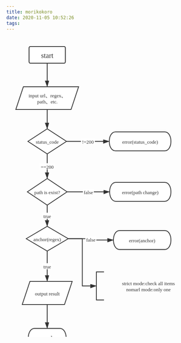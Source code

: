 ```yaml
---
title: morikokoro
date: 2020-11-05 10:52:26
tags:
---
```


<svg xmlns="http://www.w3.org/2000/svg" xmlns:xlink="http://www.w3.org/1999/xlink" xmlns:svgjs="http://svgjs.com/svgjs" id="SvgjsSvg1006" width="538" height="843" version="1.1"><defs id="SvgjsDefs1007"><marker id="SvgjsMarker1016" markerWidth="16" markerHeight="12" refX="16" refY="6" viewBox="0 0 16 12" orient="auto" markerUnits="userSpaceOnUse" stroke-dasharray="0,0"><path id="SvgjsPath1017" d="M0,2 L14,6 L0,11 L0,2" fill="#323232" stroke="#323232" stroke-width="2"/></marker><marker id="SvgjsMarker1028" markerWidth="16" markerHeight="12" refX="16" refY="6" viewBox="0 0 16 12" orient="auto" markerUnits="userSpaceOnUse" stroke-dasharray="0,0"><path id="SvgjsPath1029" d="M0,2 L14,6 L0,11 L0,2" fill="#323232" stroke="#323232" stroke-width="2"/></marker><marker id="SvgjsMarker1038" markerWidth="16" markerHeight="12" refX="16" refY="6" viewBox="0 0 16 12" orient="auto" markerUnits="userSpaceOnUse" stroke-dasharray="0,0"><path id="SvgjsPath1039" d="M0,2 L14,6 L0,11 L0,2" fill="#323232" stroke="#323232" stroke-width="2"/></marker><marker id="SvgjsMarker1052" markerWidth="16" markerHeight="12" refX="16" refY="6" viewBox="0 0 16 12" orient="auto" markerUnits="userSpaceOnUse" stroke-dasharray="0,0"><path id="SvgjsPath1053" d="M0,2 L14,6 L0,11 L0,2" fill="#323232" stroke="#323232" stroke-width="2"/></marker><marker id="SvgjsMarker1066" markerWidth="16" markerHeight="12" refX="16" refY="6" viewBox="0 0 16 12" orient="auto" markerUnits="userSpaceOnUse" stroke-dasharray="0,0"><path id="SvgjsPath1067" d="M0,2 L14,6 L0,11 L0,2" fill="#323232" stroke="#323232" stroke-width="2"/></marker><marker id="SvgjsMarker1080" markerWidth="16" markerHeight="12" refX="16" refY="6" viewBox="0 0 16 12" orient="auto" markerUnits="userSpaceOnUse" stroke-dasharray="0,0"><path id="SvgjsPath1081" d="M0,2 L14,6 L0,11 L0,2" fill="#323232" stroke="#323232" stroke-width="2"/></marker><marker id="SvgjsMarker1094" markerWidth="16" markerHeight="12" refX="16" refY="6" viewBox="0 0 16 12" orient="auto" markerUnits="userSpaceOnUse" stroke-dasharray="0,0"><path id="SvgjsPath1095" d="M0,2 L14,6 L0,11 L0,2" fill="#323232" stroke="#323232" stroke-width="2"/></marker><marker id="SvgjsMarker1108" markerWidth="16" markerHeight="12" refX="16" refY="6" viewBox="0 0 16 12" orient="auto" markerUnits="userSpaceOnUse" stroke-dasharray="0,0"><path id="SvgjsPath1109" d="M0,2 L14,6 L0,11 L0,2" fill="#323232" stroke="#323232" stroke-width="2"/></marker><marker id="SvgjsMarker1116" markerWidth="16" markerHeight="12" refX="16" refY="6" viewBox="0 0 16 12" orient="auto" markerUnits="userSpaceOnUse" stroke-dasharray="0,0"><path id="SvgjsPath1117" d="M0,2 L14,6 L0,11 L0,2" fill="#323232" stroke="#323232" stroke-width="2"/></marker><marker id="SvgjsMarker1135" markerWidth="16" markerHeight="12" refX="16" refY="6" viewBox="0 0 16 12" orient="auto" markerUnits="userSpaceOnUse" stroke-dasharray="0,0"><path id="SvgjsPath1136" d="M0,2 L14,6 L0,11 L0,2" fill="#323232" stroke="#323232" stroke-width="2"/></marker></defs><g id="SvgjsG1008" transform="translate(60,25)"><path id="SvgjsPath1009" d="M 0 4Q 0 0 4 0L 92 0Q 96 0 96 4L 96 40Q 96 44 92 44L 4 44Q 0 44 0 40Z" stroke="rgba(50,50,50,1)" stroke-width="2" fill-opacity="1" fill="#ffffff"/><g id="SvgjsG1010"><text id="SvgjsText1011" font-family="&quot;Comic Sans MS&quot;" text-anchor="middle" font-size="19px" width="76px" fill="#323232" font-weight="400" align="middle" anchor="middle" family="&quot;Comic Sans MS&quot;" size="19px" weight="400" font-style="" opacity="1" y="7.15" transform="rotate(0)"><tspan id="SvgjsTspan1012" dy="23" x="48"><tspan id="SvgjsTspan1013" style="text-decoration:;">start</tspan></tspan></text></g></g><g id="SvgjsG1014"><path id="SvgjsPath1015" d="M108 69L108 100L108 100L108 131" stroke="#323232" stroke-width="2" fill="none" marker-end="url(#SvgjsMarker1016)"/></g><g id="SvgjsG1018" transform="translate(25,131)"><path id="SvgjsPath1019" d="M 20 0L 166 0L 146 60L 0 60L 20 0Z" stroke="rgba(50,50,50,1)" stroke-width="2" fill-opacity="1" fill="#ffffff"/><g id="SvgjsG1020"><text id="SvgjsText1021" font-family="微软雅黑" text-anchor="middle" font-size="13px" width="117px" fill="#323232" font-weight="400" align="middle" anchor="middle" family="微软雅黑" size="13px" weight="400" font-style="" opacity="1" y="12.05" transform="rotate(0)"><tspan id="SvgjsTspan1022" dy="16" x="83.4"><tspan id="SvgjsTspan1023" style="text-decoration:;">input url、regex、</tspan></tspan><tspan id="SvgjsTspan1024" dy="16" x="83.4"><tspan id="SvgjsTspan1025" style="text-decoration:;">path、etc.</tspan></tspan></text></g></g><g id="SvgjsG1026"><path id="SvgjsPath1027" d="M108 191L108 216.5L108 216.5L108 242" stroke="#323232" stroke-width="2" fill="none" marker-end="url(#SvgjsMarker1028)"/></g><g id="SvgjsG1030" transform="translate(57,242)"><path id="SvgjsPath1031" d="M 0 33L 51 0L 102 33L 51 66L 0 33Z" stroke="rgba(50,50,50,1)" stroke-width="2" fill-opacity="1" fill="#ffffff"/><g id="SvgjsG1032"><text id="SvgjsText1033" font-family="微软雅黑" text-anchor="middle" font-size="13px" width="82px" fill="#323232" font-weight="400" align="middle" anchor="middle" family="微软雅黑" size="13px" weight="400" font-style="" opacity="1" y="23.05" transform="rotate(0)"><tspan id="SvgjsTspan1034" dy="16" x="51"><tspan id="SvgjsTspan1035" style="text-decoration:;">status_code</tspan></tspan></text></g></g><g id="SvgjsG1036"><path id="SvgjsPath1037" d="M159 275L215.5 275L215.5 275L272 275" stroke="#323232" stroke-width="2" fill="none" marker-end="url(#SvgjsMarker1038)"/><rect id="SvgjsRect1040" width="37" height="16" x="197" y="267" fill="#ffffff"/><text id="SvgjsText1041" font-family="微软雅黑" text-anchor="middle" font-size="13px" width="37px" fill="#323232" font-weight="400" align="top" anchor="middle" family="微软雅黑" size="13px" weight="400" font-style="" opacity="1" y="265.05" transform="rotate(0)"><tspan id="SvgjsTspan1042" dy="16" x="215.5"><tspan id="SvgjsTspan1043" style="text-decoration:;">!=200</tspan></tspan></text></g><g id="SvgjsG1044" transform="translate(272,250)"><path id="SvgjsPath1045" d="M 16.666666666666668 0L 146.33333333333334 0C 168.55555555555554 0 168.55555555555554 50 146.33333333333334 50L 16.666666666666668 50C -5.555555555555556 50 -5.555555555555556 0 16.666666666666668 0Z" stroke="rgba(50,50,50,1)" stroke-width="2" fill-opacity="1" fill="#ffffff"/><g id="SvgjsG1046"><text id="SvgjsText1047" font-family="微软雅黑" text-anchor="middle" font-size="13px" width="143px" fill="#323232" font-weight="400" align="middle" anchor="middle" family="微软雅黑" size="13px" weight="400" font-style="" opacity="1" y="15.05" transform="rotate(0)"><tspan id="SvgjsTspan1048" dy="16" x="81.5"><tspan id="SvgjsTspan1049" style="text-decoration:;">error(status_code)</tspan></tspan></text></g></g><g id="SvgjsG1050"><path id="SvgjsPath1051" d="M108 308L108 340.5L108 340.5L108 373" stroke="#323232" stroke-width="2" fill="none" marker-end="url(#SvgjsMarker1052)"/><rect id="SvgjsRect1054" width="42" height="16" x="87" y="332.5" fill="#ffffff"/><text id="SvgjsText1055" font-family="微软雅黑" text-anchor="middle" font-size="13px" width="42px" fill="#323232" font-weight="400" align="top" anchor="middle" family="微软雅黑" size="13px" weight="400" font-style="" opacity="1" y="330.55" transform="rotate(0)"><tspan id="SvgjsTspan1056" dy="16" x="108"><tspan id="SvgjsTspan1057" style="text-decoration:;">==200</tspan></tspan></text></g><g id="SvgjsG1058" transform="translate(55.5,373)"><path id="SvgjsPath1059" d="M 0 35L 52.5 0L 105 35L 52.5 70L 0 35Z" stroke="rgba(50,50,50,1)" stroke-width="2" fill-opacity="1" fill="#ffffff"/><g id="SvgjsG1060"><text id="SvgjsText1061" font-family="微软雅黑" text-anchor="middle" font-size="13px" width="85px" fill="#323232" font-weight="400" align="middle" anchor="middle" family="微软雅黑" size="13px" weight="400" font-style="" opacity="1" y="25.05" transform="rotate(0)"><tspan id="SvgjsTspan1062" dy="16" x="52.5"><tspan id="SvgjsTspan1063" style="text-decoration:;">path is exist?</tspan></tspan></text></g></g><g id="SvgjsG1064"><path id="SvgjsPath1065" d="M160.5 408L216.75 408L216.75 408L273 408" stroke="#323232" stroke-width="2" fill="none" marker-end="url(#SvgjsMarker1066)"/><rect id="SvgjsRect1068" width="29" height="16" x="202.25" y="400" fill="#ffffff"/><text id="SvgjsText1069" font-family="微软雅黑" text-anchor="middle" font-size="13px" width="29px" fill="#323232" font-weight="400" align="top" anchor="middle" family="微软雅黑" size="13px" weight="400" font-style="" opacity="1" y="398.05" transform="rotate(0)"><tspan id="SvgjsTspan1070" dy="16" x="216.75"><tspan id="SvgjsTspan1071" style="text-decoration:;">false</tspan></tspan></text></g><g id="SvgjsG1072" transform="translate(273,383)"><path id="SvgjsPath1073" d="M 16.666666666666668 0L 145.33333333333334 0C 167.55555555555554 0 167.55555555555554 50 145.33333333333334 50L 16.666666666666668 50C -5.555555555555556 50 -5.555555555555556 0 16.666666666666668 0Z" stroke="rgba(50,50,50,1)" stroke-width="2" fill-opacity="1" fill="#ffffff"/><g id="SvgjsG1074"><text id="SvgjsText1075" font-family="微软雅黑" text-anchor="middle" font-size="13px" width="142px" fill="#323232" font-weight="400" align="middle" anchor="middle" family="微软雅黑" size="13px" weight="400" font-style="" opacity="1" y="15.05" transform="rotate(0)"><tspan id="SvgjsTspan1076" dy="16" x="81"><tspan id="SvgjsTspan1077" style="text-decoration:;">error(path change)</tspan></tspan></text></g></g><g id="SvgjsG1078"><path id="SvgjsPath1079" d="M108 443L108 471L108 471L108 499" stroke="#323232" stroke-width="2" fill="none" marker-end="url(#SvgjsMarker1080)"/><rect id="SvgjsRect1082" width="25" height="16" x="95.5" y="463" fill="#ffffff"/><text id="SvgjsText1083" font-family="微软雅黑" text-anchor="middle" font-size="13px" width="25px" fill="#323232" font-weight="400" align="top" anchor="middle" family="微软雅黑" size="13px" weight="400" font-style="" opacity="1" y="461.05" transform="rotate(0)"><tspan id="SvgjsTspan1084" dy="16" x="108"><tspan id="SvgjsTspan1085" style="text-decoration:;">true</tspan></tspan></text></g><g id="SvgjsG1086" transform="translate(52.5,499)"><path id="SvgjsPath1087" d="M 0 32.5L 55.5 0L 111 32.5L 55.5 65L 0 32.5Z" stroke="rgba(50,50,50,1)" stroke-width="2" fill-opacity="1" fill="#ffffff"/><g id="SvgjsG1088"><text id="SvgjsText1089" font-family="微软雅黑" text-anchor="middle" font-size="13px" width="91px" fill="#323232" font-weight="400" align="middle" anchor="middle" family="微软雅黑" size="13px" weight="400" font-style="" opacity="1" y="22.55" transform="rotate(0)"><tspan id="SvgjsTspan1090" dy="16" x="55.5"><tspan id="SvgjsTspan1091" style="text-decoration:;">anchor(regex)</tspan></tspan></text></g></g><g id="SvgjsG1092"><path id="SvgjsPath1093" d="M163.5 531.5L223.25 531.5L223.25 535L283 535" stroke="#323232" stroke-width="2" fill="none" marker-end="url(#SvgjsMarker1094)"/><rect id="SvgjsRect1096" width="29" height="16" x="208.75" y="525.25" fill="#ffffff"/><text id="SvgjsText1097" font-family="微软雅黑" text-anchor="middle" font-size="13px" width="29px" fill="#323232" font-weight="400" align="top" anchor="middle" family="微软雅黑" size="13px" weight="400" font-style="" opacity="1" y="523.3" transform="rotate(0)"><tspan id="SvgjsTspan1098" dy="16" x="223.25"><tspan id="SvgjsTspan1099" style="text-decoration:;">false</tspan></tspan></text></g><g id="SvgjsG1100" transform="translate(283,510)"><path id="SvgjsPath1101" d="M 16.666666666666668 0L 135.33333333333334 0C 157.55555555555554 0 157.55555555555554 50 135.33333333333334 50L 16.666666666666668 50C -5.555555555555556 50 -5.555555555555556 0 16.666666666666668 0Z" stroke="rgba(50,50,50,1)" stroke-width="2" fill-opacity="1" fill="#ffffff"/><g id="SvgjsG1102"><text id="SvgjsText1103" font-family="微软雅黑" text-anchor="middle" font-size="13px" width="132px" fill="#323232" font-weight="400" align="middle" anchor="middle" family="微软雅黑" size="13px" weight="400" font-style="" opacity="1" y="15.05" transform="rotate(0)"><tspan id="SvgjsTspan1104" dy="16" x="76"><tspan id="SvgjsTspan1105" style="text-decoration:;">error(anchor)</tspan></tspan></text></g></g><g id="SvgjsG1106"><path id="SvgjsPath1107" d="M108 564L108 604L108 604L108 644" stroke="#323232" stroke-width="2" fill="none" marker-end="url(#SvgjsMarker1108)"/><rect id="SvgjsRect1110" width="25" height="16" x="95.5" y="596" fill="#ffffff"/><text id="SvgjsText1111" font-family="微软雅黑" text-anchor="middle" font-size="13px" width="25px" fill="#323232" font-weight="400" align="top" anchor="middle" family="微软雅黑" size="13px" weight="400" font-style="" opacity="1" y="594.05" transform="rotate(0)"><tspan id="SvgjsTspan1112" dy="16" x="108"><tspan id="SvgjsTspan1113" style="text-decoration:;">true</tspan></tspan></text></g><g id="SvgjsG1114"><path id="SvgjsPath1115" d="M163.5 531.5L200.75 531.5L200.75 656L238 656" stroke="#323232" stroke-width="2" fill="none" marker-end="url(#SvgjsMarker1116)"/></g><g id="SvgjsG1118" transform="translate(238,619)"><path id="SvgjsPath1119" d="M 20 0L 0 0L 0 74L 20 74" stroke="rgba(50,50,50,1)" stroke-width="2" fill="none"/><path id="SvgjsPath1120" d="M 0 0L 275 0L 275 74L 0 74Z" stroke="none" fill="none"/><g id="SvgjsG1121"><text id="SvgjsText1122" font-family="微软雅黑" text-anchor="middle" font-size="13px" width="255px" fill="#323232" font-weight="400" align="middle" anchor="middle" family="微软雅黑" size="13px" weight="400" font-style="" opacity="1" y="19.05" transform="rotate(0)"><tspan id="SvgjsTspan1123" dy="16" x="137.5"><tspan id="SvgjsTspan1124" style="text-decoration:;">strict mode:check all items</tspan></tspan><tspan id="SvgjsTspan1125" dy="16" x="137.5"><tspan id="SvgjsTspan1126" style="text-decoration:;">nomarl mode:only one</tspan></tspan></text></g></g><g id="SvgjsG1127" transform="translate(42,644)"><path id="SvgjsPath1128" d="M 20.333333333333332 0L 132 0L 111.66666666666667 61L 0 61L 20.333333333333332 0Z" stroke="rgba(50,50,50,1)" stroke-width="2" fill-opacity="1" fill="#ffffff"/><g id="SvgjsG1129"><text id="SvgjsText1130" font-family="微软雅黑" text-anchor="middle" font-size="13px" width="93px" fill="#323232" font-weight="400" align="middle" anchor="middle" family="微软雅黑" size="13px" weight="400" font-style="" opacity="1" y="20.55" transform="rotate(0)"><tspan id="SvgjsTspan1131" dy="16" x="66.3"><tspan id="SvgjsTspan1132" style="text-decoration:;">output result</tspan></tspan></text></g></g><g id="SvgjsG1133"><path id="SvgjsPath1134" d="M108 705L108 736.5L108 736.5L108 768" stroke="#323232" stroke-width="2" fill="none" marker-end="url(#SvgjsMarker1135)"/></g><g id="SvgjsG1137" transform="translate(58,768)"><path id="SvgjsPath1138" d="M 16.666666666666668 0L 83.33333333333333 0C 105.55555555555556 0 105.55555555555556 50 83.33333333333333 50L 16.666666666666668 50C -5.555555555555556 50 -5.555555555555556 0 16.666666666666668 0Z" stroke="rgba(50,50,50,1)" stroke-width="2" fill-opacity="1" fill="#ffffff"/><g id="SvgjsG1139"><text id="SvgjsText1140" font-family="&quot;Comic Sans MS&quot;" text-anchor="middle" font-size="19px" width="80px" fill="#323232" font-weight="400" align="middle" anchor="middle" family="&quot;Comic Sans MS&quot;" size="19px" weight="400" font-style="" opacity="1" y="10.15" transform="rotate(0)"><tspan id="SvgjsTspan1141" dy="23" x="50"><tspan id="SvgjsTspan1142" style="text-decoration:;">end</tspan></tspan></text></g></g></svg>
